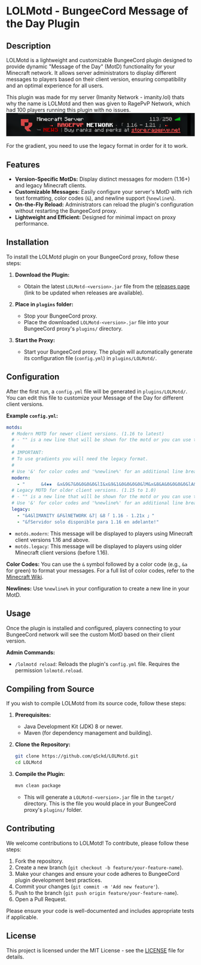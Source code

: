 ﻿# LOLMotd - BungeeCord Message of the Day Plugin

## Description
LOLMotd is a lightweight and customizable BungeeCord plugin designed to provide dynamic "Message of the Day" (MotD) functionality for your Minecraft network. It allows server administrators to display different messages to players based on their client version, ensuring compatibility and an optimal experience for all users.

This plugin was made for my server (Imanity Network - imanity.lol) thats why the name is LOLMotd and then was given to RagePvP Network, which had 100 players running this plugin with no issues.
![img.png](img.png)

For the gradient, you need to use the legacy format in order for it to work.

## Features
*   **Version-Specific MotDs:** Display distinct messages for modern (1.16+) and legacy Minecraft clients.
*   **Customizable Messages:** Easily configure your server's MotD with rich text formatting, color codes (`&`), and newline support (`%newline%`).
*   **On-the-Fly Reload:** Administrators can reload the plugin's configuration without restarting the BungeeCord proxy.
*   **Lightweight and Efficient:** Designed for minimal impact on proxy performance.

## Installation
To install the LOLMotd plugin on your BungeeCord proxy, follow these steps:

1.  **Download the Plugin:**
    *   Obtain the latest `LOLMotd-<version>.jar` file from the [releases page](https://github.com/qSckd/LOLMotd/releases) (link to be updated when releases are available).

2.  **Place in `plugins` folder:**
    *   Stop your BungeeCord proxy.
    *   Place the downloaded `LOLMotd-<version>.jar` file into your BungeeCord proxy's `plugins/` directory.

3.  **Start the Proxy:**
    *   Start your BungeeCord proxy. The plugin will automatically generate its configuration file (`config.yml`) in `plugins/LOLMotd/`.

## Configuration
After the first run, a `config.yml` file will be generated in `plugins/LOLMotd/`. You can edit this file to customize your Message of the Day for different client versions. 

**Example `config.yml`:**
```yaml
motds:
  # Modern MOTD for newer client versions. (1.16 to latest)
  # - "" is a new line that will be shown for the motd or you can use the following ▼▼
  #
  # IMPORTANT:
  # To use gradients you will need the legacy format.
  #
  # Use '&' for color codes and '%newline%' for an additional line break within a single list item.
  modern:
    - "      &4▪▪  &x&9&7&0&0&0&0&lI&x&9&1&0&0&0&0&lM&x&8&A&0&0&0&0&lA&x&8&4&0&0&0&0&lN&x&7&D&0&0&0&0&lI&x&7&7&0&0&0&0&lT&x&7&0&0&0&0&0&lY &x&9&7&9&7&9&7&lN&x&9&1&9&1&9&1&lE&x&8&A&8&A&8&A&lT&x&8&4&8&4&8&4&lW&x&7&D&7&D&7&D&lO&x&7&7&7&7&7&7&lR&x&7&0&7&0&7&0&lK &8▸ &7「 1.16 - 1.21x 」 &4▪▪ %newline%&8➥ &x&B&0&7&8&2&E&lN&x&B&D&8&B&3&5&lO&x&C&A&9&E&3&C&lV&x&D&8&B&1&4&3&lE&x&E&5&C&3&4&9&lD&x&F&2&D&6&5&0&lA&x&F&F&E&9&5&7&lD &8┃ &x&7&F&8&0&7&DA&x&8&7&8&8&8&5p&x&8&F&9&0&8&Do&x&9&7&9&8&9&5y&x&9&F&A&0&9&Ea&x&A&7&A&8&A&6n&x&A&F&B&0&A&Eo&x&B&7&B&8&B&6s &x&B&F&C&0&B&Ed&x&C&7&C&7&C&6o&x&C&F&C&F&C&En&x&D&7&D&7&D&6a&x&D&F&D&F&D&Fn&x&E&7&E&7&E&7d&x&E&F&E&F&E&Fo &x&F&7&F&7&F&7e&x&F&F&F&F&F&Fn &x&B&0&7&8&2&E&nt&x&B&5&7&F&3&0&ni&x&B&9&8&5&3&3&ne&x&B&E&8&C&3&5&nn&x&C&3&9&3&3&8&nd&x&C&7&9&9&3&A&na&x&C&C&A&0&3&C&n.&x&D&1&A&7&3&F&ni&x&D&5&A&D&4&1&nm&x&D&A&B&4&4&4&na&x&D&E&B&A&4&6&nn&x&E&3&C&1&4&9&ni&x&E&8&C&8&4&B&nt&x&E&C&C&E&4&D&ny&x&F&1&D&5&5&0&n.&x&F&6&D&C&5&2&nl&x&F&A&E&2&5&5&no&x&F&F&E&9&5&7&nl"
  # Legacy MOTD for older client versions. (1.15 to 1.0)
  # - "" is a new line that will be shown for the motd or you can use the following ▼▼
  # Use '&' for color codes and '%newline%' for an additional line break within a single list item.
  legacy:
    - "&4&lIMANITY &F&lNETWORK &7| &8「 1.16 - 1.21x 」"
    - "&fServidor solo disponible para 1.16 en adelante!"
```

*   `motds.modern`: This message will be displayed to players using Minecraft client versions 1.16 and above.
*   `motds.legacy`: This message will be displayed to players using older Minecraft client versions (before 1.16).

**Color Codes:** You can use the `&` symbol followed by a color code (e.g., `&a` for green) to format your messages. For a full list of color codes, refer to the [Minecraft Wiki](https://minecraft.fandom.com/wiki/Formatting_codes).

**Newlines:** Use `%newline%` in your configuration to create a new line in your MotD.

## Usage
Once the plugin is installed and configured, players connecting to your BungeeCord network will see the custom MotD based on their client version.

**Admin Commands:**
*   `/lolmotd reload`: Reloads the plugin's `config.yml` file. Requires the permission `lolmotd.reload`.

## Compiling from Source
If you wish to compile LOLMotd from its source code, follow these steps:

1.  **Prerequisites:**
    *   Java Development Kit (JDK) 8 or newer.
    *   Maven (for dependency management and building).

2.  **Clone the Repository:**
    ```bash
    git clone https://github.com/qSckd/LOLMotd.git
    cd LOLMotd
    ```

3.  **Compile the Plugin:**
    ```bash
    mvn clean package
    ```
    *   This will generate a `LOLMotd-<version>.jar` file in the `target/` directory. This is the file you would place in your BungeeCord proxy's `plugins/` folder.

## Contributing
We welcome contributions to LOLMotd! To contribute, please follow these steps:

1.  Fork the repository.
2.  Create a new branch (`git checkout -b feature/your-feature-name`).
3.  Make your changes and ensure your code adheres to BungeeCord plugin development best practices.
4.  Commit your changes (`git commit -m 'Add new feature'`).
5.  Push to the branch (`git push origin feature/your-feature-name`).
6.  Open a Pull Request.

Please ensure your code is well-documented and includes appropriate tests if applicable.

## License

This project is licensed under the MIT License - see the [LICENSE](LICENSE) file for details.
